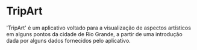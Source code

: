 # TripArt
'TripArt' é um aplicativo voltado para a visualização de aspectos artísticos em alguns pontos da cidade de Rio Grande, a partir de uma introdução dada por alguns dados fornecidos pelo aplicativo. 
